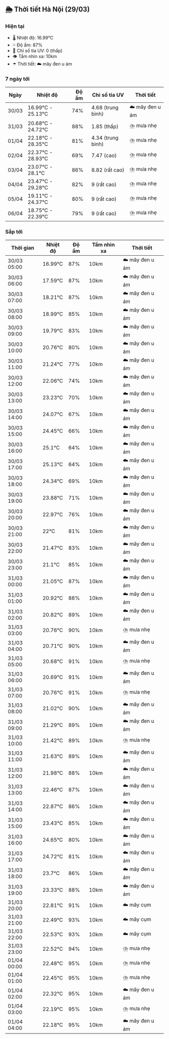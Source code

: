 ## 🌦️ Thời tiết Hà Nội (29/03)

### Hiện tại

- 🌡️ Nhiệt độ: 16.99℃
- 💦 Độ ẩm: 87%
- 🌟 Chỉ số tia UV: 0 (thấp)
- 👁️ Tầm nhìn xa: 10km
- ☂️ Thời tiết: ☁️ mây đen u ám

### 7 ngày tới

| Ngày | Nhiệt độ | Độ ẩm | Chỉ số tia UV | Thời tiết |
| --- | --- | --- | --- | --- |
| 30/03 | 16.99℃ - 25.13℃ | 74% | 4.68 (trung bình) | ☁️ mây đen u ám |
| 31/03 | 20.68℃ - 24.72℃ | 88% | 1.85 (thấp) | ⛈️ mưa nhẹ |
| 01/04 | 22.18℃ - 28.35℃ | 81% | 4.34 (trung bình) | ⛈️ mưa nhẹ |
| 02/04 | 22.37℃ - 28.93℃ | 69% | 7.47 (cao) | ⛈️ mưa nhẹ |
| 03/04 | 23.07℃ - 28.1℃ | 86% | 8.82 (rất cao) | ⛈️ mưa nhẹ |
| 04/04 | 23.47℃ - 29.28℃ | 82% | 9 (rất cao) | ⛈️ mưa nhẹ |
| 05/04 | 19.11℃ - 24.37℃ | 80% | 9 (rất cao) | ⛈️ mưa nhẹ |
| 06/04 | 18.75℃ - 22.39℃ | 79% | 9 (rất cao) | ⛈️ mưa nhẹ |

### Sắp tới

| Thời gian | Nhiệt độ | Độ ẩm | Tầm nhìn xa | Thời tiết |
| --- | --- | --- | --- | --- |
| 30/03 05:00 | 16.99℃ | 87% | 10km | ☁️ mây đen u ám |
| 30/03 06:00 | 17.59℃ | 87% | 10km | ☁️ mây đen u ám |
| 30/03 07:00 | 18.21℃ | 87% | 10km | ☁️ mây đen u ám |
| 30/03 08:00 | 18.99℃ | 85% | 10km | ☁️ mây đen u ám |
| 30/03 09:00 | 19.79℃ | 83% | 10km | ☁️ mây đen u ám |
| 30/03 10:00 | 20.76℃ | 80% | 10km | ☁️ mây đen u ám |
| 30/03 11:00 | 21.24℃ | 77% | 10km | ☁️ mây đen u ám |
| 30/03 12:00 | 22.06℃ | 74% | 10km | ☁️ mây đen u ám |
| 30/03 13:00 | 23.23℃ | 70% | 10km | ☁️ mây đen u ám |
| 30/03 14:00 | 24.07℃ | 67% | 10km | ☁️ mây đen u ám |
| 30/03 15:00 | 24.45℃ | 66% | 10km | ☁️ mây đen u ám |
| 30/03 16:00 | 25.1℃ | 64% | 10km | ☁️ mây đen u ám |
| 30/03 17:00 | 25.13℃ | 64% | 10km | ☁️ mây đen u ám |
| 30/03 18:00 | 24.34℃ | 69% | 10km | ☁️ mây đen u ám |
| 30/03 19:00 | 23.88℃ | 71% | 10km | ☁️ mây đen u ám |
| 30/03 20:00 | 22.97℃ | 76% | 10km | ☁️ mây đen u ám |
| 30/03 21:00 | 22℃ | 81% | 10km | ☁️ mây đen u ám |
| 30/03 22:00 | 21.47℃ | 83% | 10km | ☁️ mây đen u ám |
| 30/03 23:00 | 21.1℃ | 85% | 10km | ☁️ mây đen u ám |
| 31/03 00:00 | 21.05℃ | 87% | 10km | ☁️ mây đen u ám |
| 31/03 01:00 | 20.92℃ | 88% | 10km | ☁️ mây đen u ám |
| 31/03 02:00 | 20.82℃ | 89% | 10km | ☁️ mây đen u ám |
| 31/03 03:00 | 20.76℃ | 90% | 10km | ⛈️ mưa nhẹ |
| 31/03 04:00 | 20.71℃ | 90% | 10km | ☁️ mây đen u ám |
| 31/03 05:00 | 20.68℃ | 91% | 10km | ⛈️ mưa nhẹ |
| 31/03 06:00 | 20.69℃ | 91% | 10km | ☁️ mây đen u ám |
| 31/03 07:00 | 20.76℃ | 91% | 10km | ⛈️ mưa nhẹ |
| 31/03 08:00 | 21.02℃ | 90% | 10km | ☁️ mây đen u ám |
| 31/03 09:00 | 21.29℃ | 89% | 10km | ☁️ mây đen u ám |
| 31/03 10:00 | 21.42℃ | 89% | 10km | ⛈️ mưa nhẹ |
| 31/03 11:00 | 21.63℃ | 89% | 10km | ☁️ mây đen u ám |
| 31/03 12:00 | 21.98℃ | 88% | 10km | ☁️ mây đen u ám |
| 31/03 13:00 | 22.46℃ | 87% | 10km | ☁️ mây đen u ám |
| 31/03 14:00 | 22.87℃ | 86% | 10km | ☁️ mây đen u ám |
| 31/03 15:00 | 23.43℃ | 85% | 10km | ☁️ mây đen u ám |
| 31/03 16:00 | 24.65℃ | 80% | 10km | ☁️ mây đen u ám |
| 31/03 17:00 | 24.72℃ | 81% | 10km | ☁️ mây đen u ám |
| 31/03 18:00 | 23.7℃ | 86% | 10km | ☁️ mây đen u ám |
| 31/03 19:00 | 23.33℃ | 88% | 10km | ☁️ mây đen u ám |
| 31/03 20:00 | 22.81℃ | 91% | 10km | ☁️ mây cụm |
| 31/03 21:00 | 22.49℃ | 93% | 10km | ☁️ mây cụm |
| 31/03 22:00 | 22.53℃ | 93% | 10km | ☁️ mây cụm |
| 31/03 23:00 | 22.52℃ | 94% | 10km | ⛈️ mưa nhẹ |
| 01/04 00:00 | 22.48℃ | 95% | 10km | ⛈️ mưa nhẹ |
| 01/04 01:00 | 22.45℃ | 95% | 10km | ⛈️ mưa nhẹ |
| 01/04 02:00 | 22.32℃ | 95% | 10km | ☁️ mây đen u ám |
| 01/04 03:00 | 22.19℃ | 95% | 10km | ⛈️ mưa nhẹ |
| 01/04 04:00 | 22.18℃ | 95% | 10km | ☁️ mây đen u ám |
